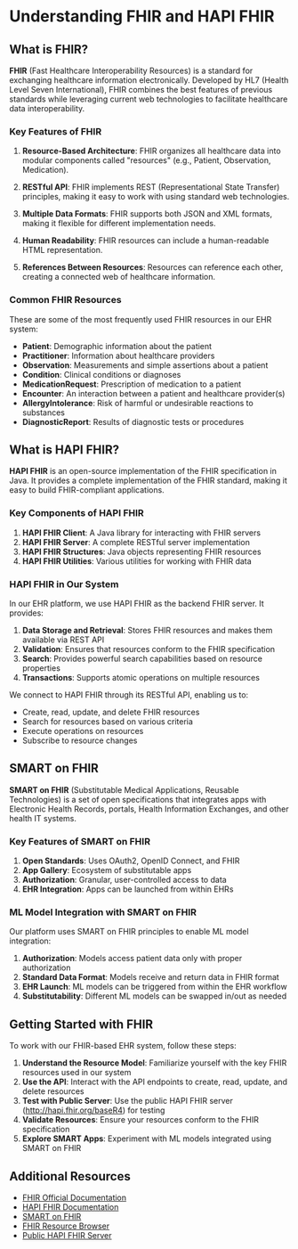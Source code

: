 # Understanding FHIR and HAPI FHIR

## What is FHIR?

**FHIR** (Fast Healthcare Interoperability Resources) is a standard for exchanging healthcare information electronically. Developed by HL7 (Health Level Seven International), FHIR combines the best features of previous standards while leveraging current web technologies to facilitate healthcare data interoperability.

### Key Features of FHIR

1. **Resource-Based Architecture**: FHIR organizes all healthcare data into modular components called "resources" (e.g., Patient, Observation, Medication).

2. **RESTful API**: FHIR implements REST (Representational State Transfer) principles, making it easy to work with using standard web technologies.

3. **Multiple Data Formats**: FHIR supports both JSON and XML formats, making it flexible for different implementation needs.

4. **Human Readability**: FHIR resources can include a human-readable HTML representation.

5. **References Between Resources**: Resources can reference each other, creating a connected web of healthcare information.

### Common FHIR Resources

These are some of the most frequently used FHIR resources in our EHR system:

- **Patient**: Demographic information about the patient
- **Practitioner**: Information about healthcare providers
- **Observation**: Measurements and simple assertions about a patient
- **Condition**: Clinical conditions or diagnoses
- **MedicationRequest**: Prescription of medication to a patient
- **Encounter**: An interaction between a patient and healthcare provider(s)
- **AllergyIntolerance**: Risk of harmful or undesirable reactions to substances
- **DiagnosticReport**: Results of diagnostic tests or procedures

## What is HAPI FHIR?

**HAPI FHIR** is an open-source implementation of the FHIR specification in Java. It provides a complete implementation of the FHIR standard, making it easy to build FHIR-compliant applications.

### Key Components of HAPI FHIR

1. **HAPI FHIR Client**: A Java library for interacting with FHIR servers
2. **HAPI FHIR Server**: A complete RESTful server implementation
3. **HAPI FHIR Structures**: Java objects representing FHIR resources
4. **HAPI FHIR Utilities**: Various utilities for working with FHIR data

### HAPI FHIR in Our System

In our EHR platform, we use HAPI FHIR as the backend FHIR server. It provides:

1. **Data Storage and Retrieval**: Stores FHIR resources and makes them available via REST API
2. **Validation**: Ensures that resources conform to the FHIR specification
3. **Search**: Provides powerful search capabilities based on resource properties
4. **Transactions**: Supports atomic operations on multiple resources

We connect to HAPI FHIR through its RESTful API, enabling us to:
- Create, read, update, and delete FHIR resources
- Search for resources based on various criteria
- Execute operations on resources
- Subscribe to resource changes

## SMART on FHIR

**SMART on FHIR** (Substitutable Medical Applications, Reusable Technologies) is a set of open specifications that integrates apps with Electronic Health Records, portals, Health Information Exchanges, and other health IT systems.

### Key Features of SMART on FHIR

1. **Open Standards**: Uses OAuth2, OpenID Connect, and FHIR
2. **App Gallery**: Ecosystem of substitutable apps
3. **Authorization**: Granular, user-controlled access to data
4. **EHR Integration**: Apps can be launched from within EHRs

### ML Model Integration with SMART on FHIR

Our platform uses SMART on FHIR principles to enable ML model integration:

1. **Authorization**: Models access patient data only with proper authorization
2. **Standard Data Format**: Models receive and return data in FHIR format
3. **EHR Launch**: ML models can be triggered from within the EHR workflow
4. **Substitutability**: Different ML models can be swapped in/out as needed

## Getting Started with FHIR

To work with our FHIR-based EHR system, follow these steps:

1. **Understand the Resource Model**: Familiarize yourself with the key FHIR resources used in our system
2. **Use the API**: Interact with the API endpoints to create, read, update, and delete resources
3. **Test with Public Server**: Use the public HAPI FHIR server (http://hapi.fhir.org/baseR4) for testing
4. **Validate Resources**: Ensure your resources conform to the FHIR specification
5. **Explore SMART Apps**: Experiment with ML models integrated using SMART on FHIR

## Additional Resources

- [FHIR Official Documentation](https://www.hl7.org/fhir/)
- [HAPI FHIR Documentation](https://hapifhir.io/hapi-fhir/docs/)
- [SMART on FHIR](https://docs.smarthealthit.org/)
- [FHIR Resource Browser](https://www.hl7.org/fhir/resourcelist.html)
- [Public HAPI FHIR Server](http://hapi.fhir.org/) 